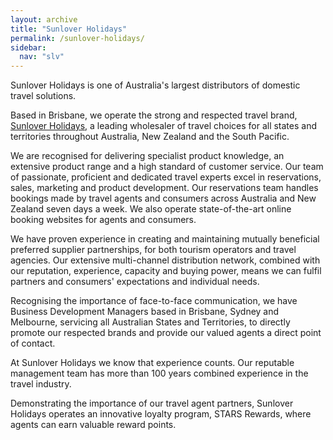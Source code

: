 ```yaml
---
layout: archive
title: "Sunlover Holidays"
permalink: /sunlover-holidays/
sidebar:
  nav: "slv"
---
```


Sunlover Holidays is one of Australia's largest distributors of domestic travel solutions.

Based in Brisbane, we operate the strong and respected travel brand, [Sunlover Holidays](https://www.sunloverholidays.com.au/), a leading wholesaler of travel choices for all states and territories throughout Australia, New Zealand and the South Pacific. 

We are recognised for delivering specialist product knowledge, an extensive product range and a high standard of customer service. Our team of passionate, proficient and dedicated travel experts excel in reservations, sales, marketing and product development. Our reservations team handles bookings made by travel agents and consumers across Australia and New Zealand seven days a week. We also operate state-of-the-art online booking websites for agents and consumers.

We have proven experience in creating and maintaining mutually beneficial preferred supplier partnerships, for both tourism operators and travel agencies. Our extensive multi-channel distribution network, combined with our reputation, experience, capacity and buying power, means we can fulfil partners and consumers' expectations and individual needs.

Recognising the importance of face-to-face communication, we have Business Development Managers based in Brisbane, Sydney and Melbourne, servicing all Australian States and Territories, to directly promote our respected brands and provide our valued agents a direct point of contact.

At Sunlover Holidays we know that experience counts. Our reputable management team has more than 100 years combined experience in the travel industry.

Demonstrating the importance of our travel agent partners, Sunlover Holidays operates an innovative loyalty program, STARS Rewards, where agents can earn valuable reward points.
 
 

 
